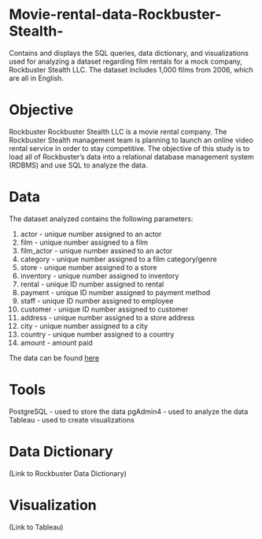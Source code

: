 # Movie-rental-data-Rockbuster-Stealth-
Contains and displays the SQL queries, data dictionary, and visualizations used for analyzing a dataset regarding film rentals for a mock company, Rockbuster Stealth LLC. The dataset includes 1,000 films from 2006, which are all in English. 

# Objective
Rockbuster 
Rockbuster Stealth LLC is a movie rental company. The Rockbuster Stealth management team is planning to launch an online video rental service in order to stay competitive. The objective of this study is to load all of Rockbuster’s data into a relational database management system (RDBMS) and use SQL to analyze the data.

# Data
The dataset analyzed contains the following parameters: 
1. actor - unique number assigned to an actor
2. film - unique number assigned to a film
3. film_actor - unique number assined to an actor 
4. category - unique number assigned to a film category/genre
5. store - unique number assigned to a store
6. inventory - unique number assigned to inventory 
7. rental - unique ID number assigned to rental
8. payment - unique ID number assigned to payment method
9. staff - unique ID number assigned to employee
10. customer - unique ID number assigned to customer
11. address - unique number assigned to a store address
12. city - unique number assigned to a city
13. country - unique number assigned to a country 
14. amount - amount paid

The data can be found [here](xxx) 

# Tools
PostgreSQL - used to store the data
pgAdmin4 - used to analyze the data
Tableau - used to create visualizations 

# Data Dictionary
(Link to Rockbuster Data Dictionary) 

# Visualization
(Link to Tableau) 
